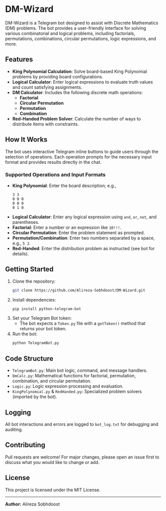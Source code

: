 # DM-Wizard

DM-Wizard is a Telegram bot designed to assist with Discrete Mathematics (DM) problems. The bot provides a user-friendly interface for solving various combinatorial and logical problems, including factorials, permutations, combinations, circular permutations, logic expressions, and more.

## Features

- **King Polynomial Calculation**: Solve board-based King Polynomial problems by providing board configurations.
- **Logical Calculator**: Enter logical expressions to evaluate truth values and count satisfying assignments.
- **DM Calculator**: Includes the following discrete math operations:
  - **Factorial**
  - **Circular Permutation**
  - **Permutation**
  - **Combination**
- **Red-Handed Problem Solver**: Calculate the number of ways to distribute items with constraints.

## How It Works

The bot uses interactive Telegram inline buttons to guide users through the selection of operations. Each operation prompts for the necessary input format and provides results directly in the chat.

### Supported Operations and Input Formats

- **King Polynomial**: Enter the board description; e.g.,
  ```
  3 3
  0 0 0
  0 0 0
  0 1 0
  ```
- **Logical Calculator**: Enter any logical expression using `and`, `or`, `not`, and parentheses.
- **Factorial**: Enter a number or an expression like `10!!!`.
- **Circular Permutation**: Enter the problem statement as prompted.
- **Permutation/Combination**: Enter two numbers separated by a space, e.g., `5 2`.
- **Red-Handed**: Enter the distribution problem as instructed (see bot for details).

## Getting Started

1. Clone the repository:
   ```bash
   git clone https://github.com/Alireza-Sobhdoost/DM-Wizard.git
   ```
2. Install dependencies:
   ```bash
   pip install python-telegram-bot
   ```
3. Set your Telegram Bot token:
   - The bot expects a `Token.py` file with a `getToken()` method that returns your bot token.
4. Run the bot:
   ```bash
   python TelegramBot.py
   ```

## Code Structure

- `TelegramBot.py`: Main bot logic, command, and message handlers.
- `DmCalc.py`: Mathematical functions for factorial, permutation, combination, and circular permutation.
- `Logic.py`: Logic expression processing and evaluation.
- `KingPolynomial.py` & `RedHanded.py`: Specialized problem solvers (imported by the bot).

## Logging

All bot interactions and errors are logged to `bot_log.txt` for debugging and auditing.

## Contributing

Pull requests are welcome! For major changes, please open an issue first to discuss what you would like to change or add.

## License

This project is licensed under the MIT License.

---

**Author:** Alireza Sobhdoost
